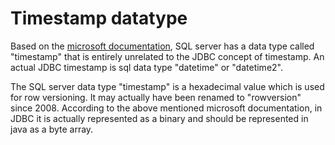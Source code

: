 # Timestamp datatype

Based on the [microsoft documentation](https://docs.microsoft.com/en-us/sql/connect/jdbc/using-basic-data-types?view=sql-server-ver15), SQL server has a data type called "timestamp" that is entirely unrelated to the JDBC concept of timestamp.  An actual JDBC timestamp is sql data type "datetime" or "datetime2".

The SQL server data type "timestamp" is a hexadecimal value which is used for row versioning. It may actually have been renamed to "rowversion" since 2008.
According to the above mentioned microsoft documentation, in JDBC it is actually represented as a binary and should be represented in java as a byte array.
